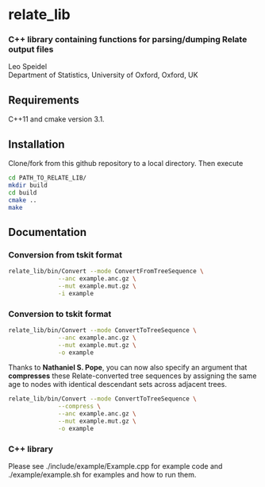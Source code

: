 
# relate\_lib 
### C++ library containing functions for parsing/dumping Relate output files 
Leo Speidel <br/> Department of Statistics, University of Oxford, Oxford, UK

## Requirements

C++11 and cmake version 3.1.

## Installation

Clone/fork from this github repository to a local directory.
Then execute

```` bash
cd PATH_TO_RELATE_LIB/
mkdir build
cd build
cmake ..
make
````

## Documentation

### Conversion from tskit format
````bash
relate_lib/bin/Convert --mode ConvertFromTreeSequence \
              --anc example.anc.gz \
              --mut example.mut.gz \
              -i example
````

### Conversion to tskit format
````bash
relate_lib/bin/Convert --mode ConvertToTreeSequence \
              --anc example.anc.gz \
              --mut example.mut.gz \
              -o example
````
Thanks to <b>Nathaniel S. Pope</b>, you can now also specify an argument that <b>compresses</b> these Relate-converted tree sequences by assigning the same age to nodes with identical descendant sets across adjacent trees.
````bash
relate_lib/bin/Convert --mode ConvertToTreeSequence \
              --compress \
              --anc example.anc.gz \
              --mut example.mut.gz \
              -o example
````

### C++ library 
Please see ./include/example/Example.cpp for example code and ./example/example.sh for examples and how to run them.

